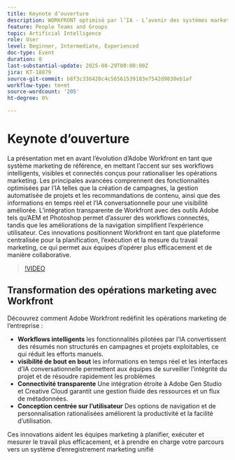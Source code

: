 ```yaml
---
title: Keynote d’ouverture
description: WORKFRONT optimisé par l’IA - L’avenir des systèmes marketing - Adobe Workfront
feature: People Teams and Groups
topic: Artificial Intelligence
role: User
level: Beginner, Intermediate, Experienced
doc-type: Event
duration: 0
last-substantial-update: 2025-08-29T00:00:00Z
jira: KT-18879
source-git-commit: b8f3c336420c4c56561539183e7542d9830eb1af
workflow-type: tm+mt
source-wordcount: '205'
ht-degree: 0%

---
```



# Keynote d’ouverture

La présentation met en avant l’évolution d’Adobe Workfront en tant que système marketing de référence, en mettant l’accent sur ses workflows intelligents, visibles et connectés conçus pour rationaliser les opérations marketing. Les principales avancées comprennent des fonctionnalités optimisées par l’IA telles que la création de campagnes, la gestion automatisée de projets et les recommandations de contenu, ainsi que des informations en temps réel et l’IA conversationnelle pour une visibilité améliorée. L’intégration transparente de Workfront avec des outils Adobe tels qu’AEM et Photoshop permet d’assurer des workflows connectés, tandis que les améliorations de la navigation simplifient l’expérience utilisateur. Ces innovations positionnent Workfront en tant que plateforme centralisée pour la planification, l’exécution et la mesure du travail marketing, ce qui permet aux équipes d’opérer plus efficacement et de manière collaborative.

>[!VIDEO](https://video.tv.adobe.com/v/3471499/?learn=on&enablevpops)

## Transformation des opérations marketing avec Workfront

Découvrez comment Adobe Workfront redéfinit les opérations marketing de l’entreprise :

* **Workflows intelligents** les fonctionnalités pilotées par l’IA convertissent des résumés non structurés en campagnes et projets exploitables, ce qui réduit les efforts manuels.
* **visibilité de bout en bout** les informations en temps réel et les interfaces d’IA conversationnelle permettent aux équipes de surveiller l’intégrité du projet et de résoudre rapidement les problèmes
* **Connectivité transparente** Une intégration étroite à Adobe Gen Studio et Creative Cloud garantit une gestion fluide des ressources et un flux de métadonnées.
* **Conception centrée sur l’utilisateur** Des options de navigation et de personnalisation rationalisées améliorent la productivité et la facilité d’utilisation.

Ces innovations aident les équipes marketing à planifier, exécuter et mesurer le travail plus efficacement, et à prendre en charge votre parcours vers un système d’enregistrement marketing unifié